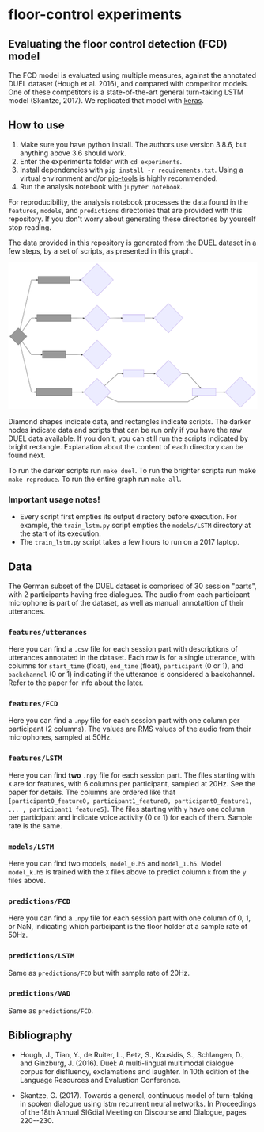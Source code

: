 # floor-control experiments

## Evaluating the floor control detection (FCD) model

The FCD model is evaluated using multiple measures, against the annotated DUEL dataset (Hough et al. 2016), and compared with competitor models.
One of these competitors is a state-of-the-art general turn-taking LSTM model (Skantze, 2017).
We replicated that model with [keras](https://keras.io/).

## How to use

1. Make sure you have python install. The authors use version 3.8.6, but anything above 3.6 should work.
1. Enter the experiments folder with `cd experiments`.
1. Install dependencies with ``pip install -r requirements.txt``. Using a virtual environment and/or [pip-tools](https://github.com/jazzband/pip-tools) is highly recommended.
1. Run the analysis notebook with `jupyter notebook`.

For reproducibility, the analysis notebook processes the data found in the `features`, `models`, and `predictions` directories that are provided with this repository. If you don't worry about generating these directories by yourself stop reading.

The data provided in this repository is generated from the DUEL dataset in a few steps, by a set of scripts, as presented in this graph.

![](graphics/pipeline_graph.svg)

Diamond shapes indicate data, and rectangles indicate scripts. The darker nodes indicate data and scripts that can be run only if you have the raw DUEL data available. If you don't, you can still run the scripts indicated by bright rectangle. Explanation about the content of each directory can be found next.

To run the darker scripts run `make duel`. To run the brighter scripts run make `make reproduce`. To run the entire graph run `make all`.

### Important usage notes!

- Every script first empties its output directory before execution. For example, the `train_lstm.py` script empties the `models/LSTM` directory at the start of its execution.
- The `train_lstm.py` script takes a few hours to run on a 2017 laptop.

## Data

The German subset of the DUEL dataset is comprised of 30 session "parts", with 2 participants having free dialogues. The audio from each participant microphone is part of the dataset, as well as manuall annotattion of their utterances.

### `features/utterances`

Here you can find a `.csv` file for each session part with descriptions of utterances annotated in the dataset. Each row is for a single utterance, with columns for `start_time` (float), `end_time` (float), `participant` (0 or 1), and `backchannel` (0 or 1) indicating if the utterance is considered a backchannel. Refer to the paper for info about the later.

### `features/FCD`

Here you can find a `.npy` file for each session part with one column per participant (2 columns). The values are RMS values of the audio from their microphones, sampled at 50Hz.

### `features/LSTM`

Here you can find **two** `.npy` file for each session part. The files starting with `X` are for features, with 6 columns per participant, sampled at 20Hz. See the paper for details. The columns are ordered like that `[participant0_feature0, participant1_feature0, participant0_feature1, ... , participant1_feature5]`. The files starting with `y` have one column per participant and indicate voice activity (0 or 1) for each of them. Sample rate is the same.

### `models/LSTM`

Here you can find two models, `model_0.h5` and `model_1.h5`. Model `model_k.h5` is trained with the `X` files above to predict column `k` from the `y` files above.

### `predictions/FCD`

Here you can find a `.npy` file for each session part with one column of 0, 1, or NaN, indicating which participant is the floor holder at a sample rate of 50Hz.

### `predictions/LSTM`

Same as `predictions/FCD` but with sample rate of 20Hz.

### `predictions/VAD`

Same as `predictions/FCD`.

## Bibliography

- Hough, J., Tian, Y., de Ruiter, L., Betz, S., Kousidis, S., Schlangen, D., and Ginzburg, J. (2016). Duel: A multi-lingual multimodal dialogue corpus for disfluency, exclamations and laughter. In 10th edition of the Language Resources and Evaluation Conference.

- Skantze, G. (2017). Towards a general, continuous model of turn-taking in spoken dialogue using lstm recurrent neural networks. In Proceedings of the 18th Annual SIGdial Meeting on Discourse and Dialogue, pages 220--230.

